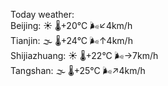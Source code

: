 Today weather:  
Beijing: ☀️ 🌡️+20°C 🌬️↙4km/h  
Tianjin: 🌫  🌡️+24°C 🌬️↑4km/h  
Shijiazhuang: ☀️ 🌡️+22°C 🌬️→7km/h  
Tangshan: 🌫  🌡️+25°C 🌬️↗4km/h  
